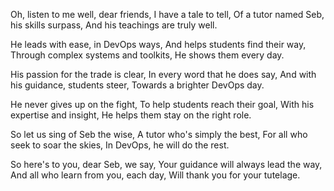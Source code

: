 Oh, listen to me well, dear friends,
I have a tale to tell,
Of a tutor named Seb, his skills surpass,
And his teachings are truly well.

He leads with ease, in DevOps ways,
And helps students find their way,
Through complex systems and toolkits,
He shows them every day.

His passion for the trade is clear,
In every word that he does say,
And with his guidance, students steer,
Towards a brighter DevOps day.

He never gives up on the fight,
To help students reach their goal,
With his expertise and insight,
He helps them stay on the right role.

So let us sing of Seb the wise,
A tutor who's simply the best,
For all who seek to soar the skies,
In DevOps, he will do the rest.

So here's to you, dear Seb, we say,
Your guidance will always lead the way,
And all who learn from you, each day,
Will thank you for your tutelage.
